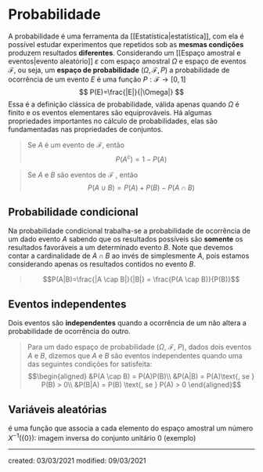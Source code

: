 # Probabilidade
A probabilidade é uma ferramenta da [[Estatística|estatística]], com ela é possível estudar experimentos que repetidos sob as **mesmas condições** produzem resultados **diferentes**.
Considerando um [[Espaço amostral e eventos|evento aleatório]] $\varepsilon$ com espaço amostral $\Omega$ e espaço de eventos $\mathcal{F}$, ou seja, um **espaço de probabilidade** $(\Omega,\mathcal{F},P)$ a probabilidade de ocorrência de um evento $E$ é uma função $P:\mathcal{F} \rightarrow[0,1]$
$$
P(E)=\frac{|E|}{|\Omega|}
$$
Essa é a definição clássica de probabilidade, válida apenas quando $\Omega$ é finito e os eventos elementares são equiprováveis.
Há algumas propriedades importantes no cálculo de probabilidades, elas são fundamentadas nas propriedades de conjuntos.
> Se $A$ é um evento de $\mathcal{F}$, então $$P(A^c)=1-P(A)$$

> Se $A$ e $B$ são eventos de $\mathcal{F}$ , então $$P(A \cup B)=P(A)+P(B)-P(A \cap B)$$

## Probabilidade condicional
Na probabilidade condicional trabalha-se a probabilidade de ocorrência de um dado evento $A$ sabendo que os resultados possíveis são **somente** os resultados favoráveis a um determinado evento $B$. Note que devemos contar a cardinalidade de $A \cap B$ ao invés de simplesmente $A$, pois estamos considerando apenas os resultados contidos no evento $B$.
> $$P(A|B)=\frac{|A \cap B|}{|B|} = \frac{P(A \cap B)}{P(B)}$$

## Eventos independentes
Dois eventos são **independentes** quando a ocorrência de um não altera a probabilidade de ocorrência do outro.
> Para um dado espaço de probabilidade ($\Omega$, $\mathcal{F}$, $P$), dados dois eventos $A$ e $B$, dizemos que $A$ e $B$ são eventos independentes quando uma das seguintes condições for satisfeita:$$\begin{aligned} &P(A \cap B) = P(A)P(B)\\
  &P(A|B) = P(A)\text{, se } P(B) > 0\\
  &P(B|A) = P(B) \text{, se } P(A) > 0
  \end{aligned}$$

  

## Variáveis aleatórias
é uma função que associa a cada elemento do espaço amostral um número
$X^{-1}(\{0\})$: imagem inversa do conjunto unitário $0$ (exemplo)

---

created: 03/03/2021
modified: 09/03/2021
